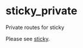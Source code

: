 # sticky_private
Private routes for sticky

Please see [sticky](https://github.com/vdeturckheim/sticky).
